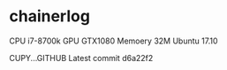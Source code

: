 # chainerlog


CPU i7-8700k
GPU GTX1080
Memoery 32M
Ubuntu 17.10

CUPY...GITHUB Latest commit d6a22f2  
